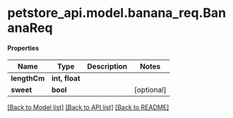 # petstore_api.model.banana_req.BananaReq

#### Properties
Name | Type | Description | Notes
------------ | ------------- | ------------- | -------------
**lengthCm** | **int, float** |  | 
**sweet** | **bool** |  | [optional] 

[[Back to Model list]](../../README.md#documentation-for-models) [[Back to API list]](../../README.md#documentation-for-api-endpoints) [[Back to README]](../../README.md)

